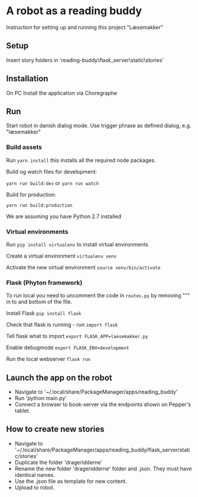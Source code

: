 # A robot as a reading buddy

Instruction for setting up and running this project "Læsemakker"

## Setup
Insert story folders in 'reading-buddy\flask_server\static\stories'

## Installation

On PC
Install the application via Choregraphe

## Run

Start robot in danish dialog mode.
Use trigger phrase as defined dialog, e.g. "læsemakker"

### Build assets

Run `yarn install` this installs all the required node packages.

Build og watch files for development:

`yarn run build:dev` or `yarn run watch`

Build for production:

`yarn run build:production`

We are assuming you have Python 2.7 installed

### Virtual environments

Run `pip install virtualenv` to install virtual environments

Create a virtual environment `virtualenv venv`

Activate the new virtual environment `source venv/bin/activate`

### Flask (Phyton framework)

To run local you need to uncomment the code in `routes.py` by removing """ in to and bottom of the file.

Install Flask `pip install flask`

Check that flask is running - run `import flask`

Tell flask what to import `export FLASK_APP=laesemakker.py`

Enable debugmode `export FLASK_ENV=development`

Run the local webserver `flask run`

## Launch the app on the robot

- Navigate to '~/.local/share/PackageManager/apps/reading_buddy'
- Run 'python main.py'
- Connect a browser to book-server via the endpoints shown on Pepper's tablet.

## How to create new stories

- Navigate to '~/.local/share/PackageManager/apps/reading_buddy/flask_server/static/stories'
- Duplicate the folder 'drageridderne'
- Rename the new folder 'drageridderne' folder and .json. They must have identical names.
- Use the .json file as template for new content.
- Upload to robot.
